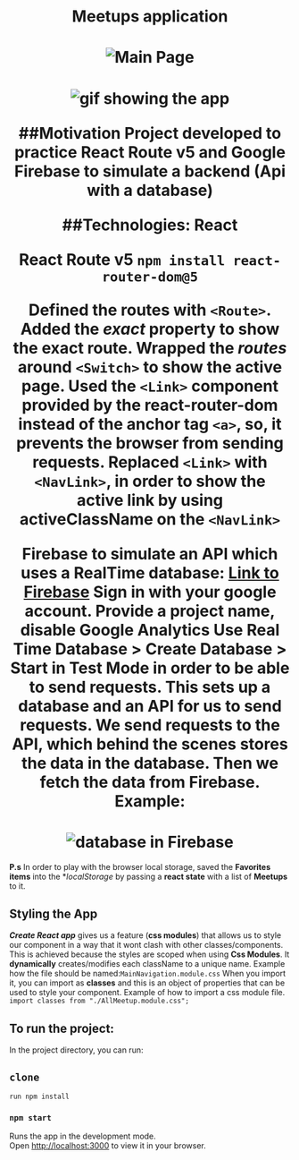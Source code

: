 <h1 align="center"align="center">Meetups application</h1>


<h1 align="center"><img src='https://ik.imagekit.io/cnbmdh4b9w/Screenshot_2_xfikzQBbX.png?ik-sdk-version=javascript-1.4.3&updatedAt=1673723610101' alt='Main Page'/></h1>

<h1 align="center"><img src="https://ik.imagekit.io/cnbmdh4b9w/ezgif.com-gif-maker_8eB3qGaGz.gif?ik-sdk-version=javascript-1.4.3&updatedAt=1673725536563" alt="gif showing the app"</h1>

##Motivation
Project developed to practice **React Route v5** and **Google Firebase** to  simulate a backend (Api with a database)

##Technologies:
**React**

**React Route v5**
```npm install react-router-dom@5```

Defined the routes with ```<Route>```. 
Added the ***exact*** property to show the exact route.
Wrapped the ***routes*** around ```<Switch>``` to show the active page.
Used the ```<Link>``` component provided by the react-router-dom **instead of** the anchor tag ```<a>```, so, it prevents the browser from sending requests. 
Replaced ```<Link>``` with ```<NavLink>```, in order to show the active link by using activeClassName on the ```<NavLink>```

**Firebase to simulate an API which uses a RealTime database:**
[ Link to Firebase](https://firebase.google.com/)
Sign in with your google account. 
Provide a project name, disable Google Analytics
Use **Real Time Database** > Create Database > Start in **Test Mode** in order to be able to send requests.
This sets up a **database** and an **API** for us to send requests.
We send requests to the API, which behind the scenes stores the data in the database.
Then we fetch the data from Firebase.
**Example:**
<h1 align="center"><img src='https://ik.imagekit.io/cnbmdh4b9w/firebase_07XHKTtVii.png?ik-sdk-version=javascript-1.4.3&updatedAt=1673723390157'alt="database in Firebase"/></h1>

**P.s**
In order to play with the browser local storage, saved the **Favorites items** into the **localStorage* by passing a **react state** with a list of **Meetups** to it.
## Styling the App
***Create React app*** gives us a feature (**css modules**) that allows us to style our component in a way that it wont clash with other classes/components.  
This is achieved because the styles are scoped when using **Css Modules**. It **dynamically** creates/modifies each className to a unique name.
Example how the file should be named:```MainNavigation.module.css```
When you import it, you can import as **classes** and this is an object of properties that can be used to style your component. 
Example of how to import a css module file.
```import classes from "./AllMeetup.module.css";```

## To run the project:
In the project directory, you can run:

## `clone`  
```run npm install ```
### `npm start`

Runs the app in the development mode.\
Open [http://localhost:3000](http://localhost:3000) to view it in your browser.




